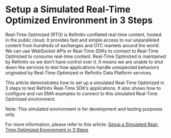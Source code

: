 # Setup a Simulated Real-Time Optimized Environment in 3 Steps

Real-Time Optimized (RTO) is Refinitiv conflated real-time content, hosted in the public cloud. It provides fast and simple access to our unparalleled content from hundreds of exchanges and OTC markets around the world. We can use WebSocket APIs or Real-Time SDKs to connect to Real-Time Optimized to consume real-time content. Real-Time Optimized is maintained by Refinitiv so we don’t have control over it. It means we are unable to shut down the services to test how applications handle unexpected behaviors originated by Real-Time Optimized or Refinitiv Data Platform services.

This article demonstrates how to set up a simulated Real-Time Optimized in 3 steps to test Refinitv Real-Time SDK’s applications. It also shows how to configure and run EMA examples to connect to this simulated Real-Time Optimized environment. 

Note: This simulated environment is for development and testing purposes only. 

For more information, please refer to this article: [Setup a Simulated Real-Time Optimized Environment in 3 Steps](https://developers.refinitiv.com/en/article-catalog/article/setup-a-simulated-real-time-optimized-environment-in-3-steps)

